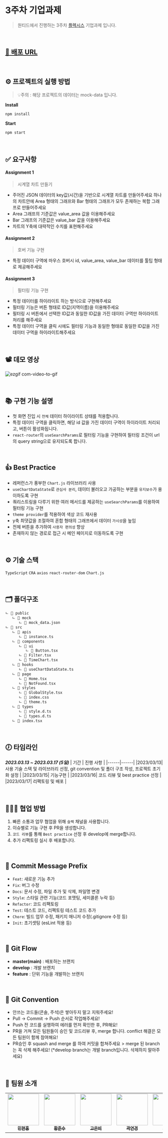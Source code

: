 # 3주차 기업과제

> 원티드에서 진행하는 3주차 [플렉시스](http://flexsys.co.kr/) 기업과제 입니다.

<br/>

## [🔗 배포 URL](https://pre-onboarding-9th-3-9-rho.vercel.app/)

<br/>

## ⚙️ 프로젝트의 실행 방법

> 💡주의 : 해당 프로젝트의 데이터는 mock-data 입니다.

**Install**

```bash
npm install
```

**Start**

```bash
npm start
```

<br/>

## ✅ 요구사항

#### Assignment 1

> 시계열 차트 만들기
- 주어진 JSON 데이터의 key값(시간)을 기반으로 시계열 차트를 만들어주세요
하나의 차트안에 Area 형태의 그래프와 Bar 형태의 그래프가 모두 존재하는 복합 그래프로 만들어주세요
- Area 그래프의 기준값은 value_area 값을 이용해주세요
- Bar 그래프의 기준값은 value_bar 값을 이용해주세요
- 차트의 Y축에 대략적인 수치를 표현해주세요

#### Assignment 2

> 호버 기능 구현
- 특정 데이터 구역에 마우스 호버시 id, value_area, value_bar 데이터를 툴팁 형태로 제공해주세요

#### Assignment 3

> 필터링 기능 구현
- 특정 데이터를 하이라이트 하는 방식으로 구현해주세요
- 필터링 기능은 버튼 형태로 ID값(지역이름)을 이용해주세요
- 필터링 시 버튼에서 선택한 ID값과 동일한 ID값을 가진 데이터 구역만 하이라이트 처리를 해주세요
- 특정 데이터 구역을 클릭 시에도 필터링 기능과 동일한 형태로 동일한 ID값을 가진 데이터 구역을 하이라이트해주세요

<br />

## 📽️ 데모 영상
![ezgif com-video-to-gif](https://user-images.githubusercontent.com/90454621/225868798-925262e9-2aa1-4f53-9fe8-eee2ce9d144c.gif)

<br/>

## 📚 구현 기능 설명
- 첫 화면 진입 시 `전체` 데이터 하이라이트 상태를 적용합니다.
- 특정 데이터 구역을 클릭하면, 해당 id 값을 가진 데이터 구역이 하이라이트 처리되고, 버튼이 활성화됩니다.
- `react-router`의 `useSearchParams`로 필터링 기능을 구현하여 필터링 조건이 url의 query string으로 유지되도록 합니다.

<br/>

## 👍 Best Practice
- 레퍼런스가 풍부한 `Chart.js` 라이브러리 사용
- `useChartDataState`로 `관심사 분리`, 데이터 불러오고 가공하는 부분을 `유지보수`가  용이하도록 구현 
- 쿼리스트링을 다루기 위한 여러 메서드를 제공하는 `useSearchParams`를 이용하여 필터링 기능 구현 
- `theme provider`를 적용하여 색상 코드 재사용
- y축 최댓값을 조절하여 혼합 형태의 그래프에서 데이터 `가시성`을 높임
- 전체 버튼을 추가하여 `사용자 편의성` 향상
- 존재하지 않는 경로로 접근 시 메인 페이지로 이동하도록 구현

<br/>

## ⚙️ 기술 스택
`TypeScript`
`CRA`
`axios`
`react-router-dom`
`Chart.js`

<br/>

## 🗂️ 폴더구조

```bash
ㄴ 📁 public
   ㄴ 📁 mock
      ㄴ 📄 mock_data.json
ㄴ 📁 src
   ㄴ 📁 apis
      ㄴ 📄 instance.ts
   ㄴ 📁 components
      ㄴ 📁 ui
         ㄴ 📄 Button.tsx
      ㄴ 📄 Filter.tsx
      ㄴ 📄 TimeChart.tsx
   ㄴ 📁 hooks
      ㄴ 📄 useChartDataState.ts
   ㄴ 📁 page
      ㄴ 📄 Home.tsx
      ㄴ 📄 NotFound.tsx
   ㄴ 📁 styles
      ㄴ 📄 GlobalStyle.tsx
      ㄴ 📄 index.css
      ㄴ 📄 theme.ts
   ㄴ 📁 types
      ㄴ 📄 style.d.ts
      ㄴ 📄 types.d.ts
   ㄴ 📄 index.tsx

```

<br/>

## 🕖 타임라인

**_2023.03.13 ~ 2023.03.17 (5일)_**
| 기간 | 진행 사항 |
|------|------|
|2023/03/13| 사용 기술 스택 및 라이브러리 선정, git convention 및 폴더 구조 작성, 프로젝트 초기화 설정 |
|2023/03/15| 기능구현 |
|2023/03/16| 코드 리뷰 및 best practice 선정 |
|2023/03/17| 리팩토링 및 배포 |

<br/>

## 🧑🏻‍🏫 협업 방법

1. 빠른 소통과 업무 협업을 위해 `슬랙` 채널을 사용합니다.
2. 이슈별로 기능 구현 후 PR을 생성합니다.
3. `코드 리뷰`를 통해 `Best practice` 선정 후 develop에 merge합니다.
4. 추가 리팩토링 실시 후 배포합니다.

<br/>

## 📖 Commit Message Prefix

- `Feat`: 새로운 기능 추가
- `Fix`: 버그 수정
- `Docs`: 문서 수정, 파일 추가 및 삭제, 파일명 변경
- `Style`: 스타일 관련 기능(코드 포맷팅, 세미콜론 누락 등)
- `Refactor`: 코드 리팩토링
- `Test`: 테스트 코드, 리펙토링 테스트 코드 추가
- `Chore`: 빌드 업무 수정, 패키지 매니저 수정(.gitignore 수정 등)
- `Init`: 초기셋팅 (esLint 적용 등)

<br/>

## 📖 Git Flow

- **master(main)** : 배포하는 브랜치
- **develop** : 개발 브랜치
- **feature** : 단위 기능을 개발하는 브랜치

<br/>

## 📖 Git Convention

- 안쓰는 코드들(콘솔, 주석)은 쌓아두지 말고 지워주세요!
- Pull → Commit → Push 순서로 작업해주세요!
- Push 전 코드를 실행하여 에러를 먼저 확인한 후, PR해요!
- PR을 거쳐 모든 팀원들이 승인 및 코드리뷰 후, merge 합니다. conflict 해결은 모든 팀원이 함께 참여해요!
- PR승인 후 squash and merge 를 하여 커밋을 합쳐주세요 > merge 된 branch는 꼭 삭제 해주세요!
  (\*develop branch는 개발 branch입니다. 삭제하지 말아주세요)

<br/>

## 🥸 팀원 소개

<table>
<tbody>
<tr>
<td  align="center">
<a  href="https://github.com/minhyeonhong"><img  src="https://avatars.githubusercontent.com/u/90454621?v=4(https://avatars.githubusercontent.com/u/90454621?v=4)"  width="100px;"  alt=""/>
<br  /><sub><b>민현홍</b></sub></a><br  /></td>

<td  align="center"><a  href="https://github.com/Hwang-Junsu"><img  src="https://avatars.githubusercontent.com/u/80745897?v=4(https://avatars.githubusercontent.com/u/80745897?v=4)"  width="100px;"  alt=""/><br  /><sub><b>황준수</b></sub></a><br  /></td>

<td  align="center"><a  href="https://github.com/eunrain"><img  src="https://avatars.githubusercontent.com/u/113877276?v=4(https://avatars.githubusercontent.com/u/113877276?v=4)"  width="100px;"  alt=""/><br  /><sub><b>고은비</b></sub></a><br  /></td>

<td  align="center"><a  href="https://github.com/yeon-kk"><img  src="https://avatars.githubusercontent.com/u/86847564?v=4(https://avatars.githubusercontent.com/u/86847564?v=4)"  width="100px;"  alt=""/><br  /><sub><b>곽연경</b></sub></a><br  /></td>

<td  align="center"><a  href="https://github.com/whl5105"><img  src="https://avatars.githubusercontent.com/u/73993670?v=4(https://avatars.githubusercontent.com/u/73993670?v=4)"  width="100px;"  alt=""/><br  /><sub><b>최수인</b></sub></a><br  /></td>

<td  align="center"><a  href="https://github.com/minhyeonhong"><img  src="https://avatars.githubusercontent.com/u/90454621?v=4(https://avatars.githubusercontent.com/u/90454621?v=4)"  width="100px;"  alt=""/><br  /><sub><b>김민영</b></sub></a><br  /></td>

</tbody>
</table>
